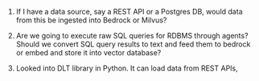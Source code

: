 1. If I have a data source,  say a REST API or a Postgres DB, would data from this be ingested into Bedrock or Milvus?

2. Are we going to execute raw SQL queries for RDBMS through agents? Should we convert SQL query results to text and feed them to bedrock or embed and store it into vector database?

3. Looked into DLT library in Python. It can load data from REST APIs, 